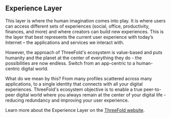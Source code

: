 ## Experience Layer

This layer is where the human imagination comes into play. It is where users can access different sets of experiences (social, office, productivity, finances, and more) and where creators can build new experiences. This is the layer that best represents the current user experience with today’s Internet – the applications and services we interact with. 

However, the approach of ThreeFold's ecosystem is value-based and puts humanity and the planet at the center of everything they do - the possibilities are now endless. Switch from an app-centric to a human-centric digital world. 

What do we mean by this? From many profiles scattered across many applications, to a single identity that connects with all your digital experiences. ThreeFold's ecosystem objective is to enable a true peer-to-peer digital world where you always remain at the center of your digital life - reducing redundancy and improving your user experience.

Learn more about the Experience Layer on the [ThreeFold website](https://threefold.io/experience.html).